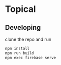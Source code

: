 # Topical 

## Developing

clone the repo and run

```bash
npm install
npm run build
npm exec firebase serve
```
